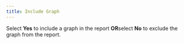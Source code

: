 ```yaml
---
title: Include Graph
---
```



Select **Yes** to include a graph in the report **OR**select **No** to exclude the graph from the report.
